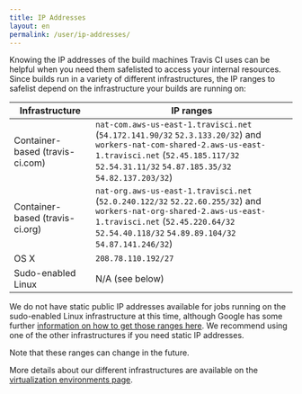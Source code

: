 ```yaml
---
title: IP Addresses
layout: en
permalink: /user/ip-addresses/
---
```


Knowing the IP addresses of the build machines Travis CI uses can be helpful
when you need them safelisted to access your internal resources. Since builds
run in a variety of different infrastructures, the IP ranges to safelist depend
on the infrastructure your builds are running on:

| Infrastructure                  | IP ranges                                                                                                                                                                  |
| ------------------------------- | -------------------------------------------------------------------------------------------------------------------------------------------------------------------------- |
| Container-based (travis-ci.com) | `nat-com.aws-us-east-1.travisci.net` (`54.172.141.90/32` `52.3.133.20/32`) and `workers-nat-com-shared-2.aws-us-east-1.travisci.net` (`52.45.185.117/32` `52.54.31.11/32` `54.87.185.35/32` `54.82.137.203/32`) |
| Container-based (travis-ci.org) | `nat-org.aws-us-east-1.travisci.net` (`52.0.240.122/32` `52.22.60.255/32`) and `workers-nat-org-shared-2.aws-us-east-1.travisci.net` (`52.45.220.64/32` `52.54.40.118/32` `54.89.89.104/32` `54.87.141.246/32`) |
| OS X                            | `208.78.110.192/27`                                                                                                                                                        |
| Sudo-enabled Linux              | N/A (see below)                                                                                                                                                            |

We do not have static public IP addresses available for jobs running on the
sudo-enabled Linux infrastructure at this time, although Google has some further
[information on how to get those ranges
here](https://cloud.google.com/compute/docs/faq#where_can_i_find_short_product_name_ip_ranges).
We recommend using one of the other infrastructures if you need static IP
addresses.

Note that these ranges can change in the future.

More details about our different infrastructures are available on the
[virtualization environments
page](/user/ci-environment/#Virtualization-environments).

